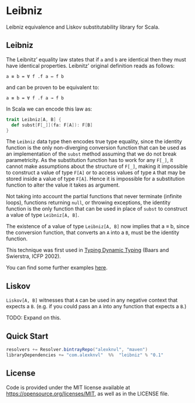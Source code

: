 # Leibniz

Leibniz equivalence and Liskov substitutability library for Scala.

## Leibniz
The Leibnitz’ equality law states that if `a` and `b` are identical then they
must have identical properties. Leibnitz’ original definition reads as follows:
```
a ≡ b = ∀ f .f a ⇔ f b
```
and can be proven to be equivalent to:
```
a ≡ b = ∀ f .f a → f b
```

In Scala we can encode this law as:
```scala
trait Leibniz[A, B] {
  def subst[F[_]](fa: F[A]): F[B]
}
```

The `Leibniz` data type then encodes true type equality, since the identity
function is the only non-diverging conversion function that can be used
as an implementation of the `subst` method assuming that we do not break
parametricity. As the substitution function has to work for any `F[_]`, it
cannot make assumptions about the structure of `F[_]`, making it impossible
to construct a value of type `F[A]` or to access values of type `A` that
may be stored inside a value of type `F[A]`. Hence it is impossible for
a substitution function to alter the value it takes as argument.

Not taking into account the partial functions that never terminate
(infinite loops), functions returning `null`, or throwing exceptions,
the identity function is the only function that can be used in place of
`subst` to construct a value of type `Leibniz[A, B]`.

The existence of a value of type `Leibniz[A, B]` now implies that a ≡ b,
since the conversion function, that converts an `A` into a `B`, must be
the identity function.

This technique was first used in [Typing Dynamic Typing](http://portal.acm.org/citation.cfm?id=583852.581494) (Baars and Swierstra, ICFP 2002).

You can find some further examples [here](http://typelevel.org/blog/2014/09/20/higher_leibniz.html).


## Liskov

`Liskov[A, B]` witnesses that `A` can be used in any negative context
that expects a `B`. (e.g. if you could pass an `A` into any function
that expects a `B`.)

TODO: Expand on this.

## Quick Start
```scala
resolvers += Resolver.bintrayRepo("alexknvl", "maven")
libraryDependencies += "com.alexknvl"  %%  "leibniz" % "0.1"
```

## License
Code is provided under the MIT license available at https://opensource.org/licenses/MIT,
as well as in the LICENSE file.